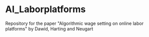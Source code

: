 # AI_Laborplatforms
Repository for the paper "Algorithmic wage setting on online labor platforms" by Dawid, Harting and Neugart
